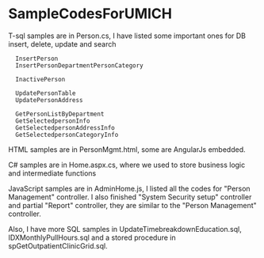 # SampleCodesForUMICH
T-sql samples are in Person.cs, I have listed some important ones for DB insert, delete, update and search
      
      InsertPerson
      InsertPersonDepartmentPersonCategory

      InactivePerson

      UpdatePersonTable
      UpdatePersonAddress

      GetPersonListByDepartment
      GetSelectedpersonInfo
      GetSelectedpersonAddressInfo
      GetSelectedpersonCategoryInfo

HTML samples are in PersonMgmt.html, some are AngularJs embedded. 

C# samples are in Home.aspx.cs, where we used to store business logic and intermediate functions

JavaScript samples are in AdminHome.js, I listed all the codes for "Person Management" controller. I also finished "System Security setup" controller and partial "Report" controller, they are similar to the "Person Management" controller.

Also, I have more SQL samples in UpdateTimebreakdownEducation.sql, IDXMonthlyPullHours.sql and a stored procedure in spGetOutpatientClinicGrid.sql.
